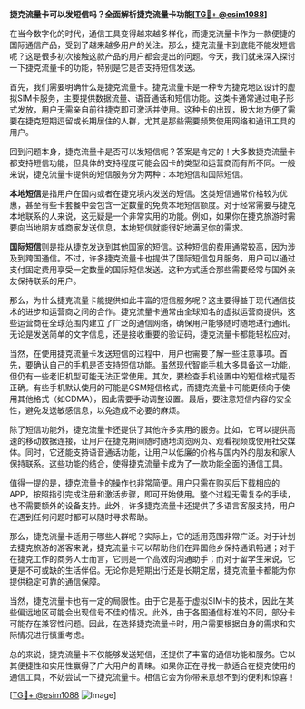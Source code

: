 **捷克流量卡可以发短信吗？全面解析捷克流量卡功能[[TG💪+ @esim1088](https://t.me/s/esim1088)]**

在当今数字化的时代，通信工具变得越来越多样化，而捷克流量卡作为一款便捷的国际通信产品，受到了越来越多用户的关注。那么，捷克流量卡到底能不能发短信呢？这是很多初次接触这款产品的用户都会提出的问题。今天，我们就来深入探讨一下捷克流量卡的功能，特别是它是否支持短信发送。

首先，我们需要明确什么是捷克流量卡。捷克流量卡是一种专为捷克地区设计的虚拟SIM卡服务，主要提供数据流量、语音通话和短信功能。这类卡通常通过电子形式发放，用户无需亲自前往捷克即可激活并使用。这种卡的出现，极大地方便了需要在捷克短期逗留或长期居住的人群，尤其是那些需要频繁使用网络和通讯工具的用户。

回到问题本身，捷克流量卡是否可以发短信呢？答案是肯定的！大多数捷克流量卡都支持短信功能，但具体的支持程度可能会因卡的类型和运营商而有所不同。一般来说，捷克流量卡提供的短信服务分为两种：本地短信和国际短信。

**本地短信**是指用户在国内或者在捷克境内发送的短信。这类短信通常价格较为优惠，甚至有些卡套餐中会包含一定数量的免费本地短信额度。对于经常需要与捷克本地联系的人来说，这无疑是一个非常实用的功能。例如，如果你在捷克旅游时需要向当地朋友或商家发送信息，本地短信就能很好地满足你的需求。

**国际短信**则是指从捷克发送到其他国家的短信。这种短信的费用通常较高，因为涉及到跨国通信。不过，许多捷克流量卡也提供了国际短信包月服务，用户可以通过支付固定费用享受一定数量的国际短信发送。这种方式适合那些需要经常与国外亲友保持联系的用户。

那么，为什么捷克流量卡能提供如此丰富的短信服务呢？这主要得益于现代通信技术的进步和运营商之间的合作。捷克流量卡通常由全球知名的虚拟运营商提供，这些运营商在全球范围内建立了广泛的通信网络，确保用户能够随时随地进行通讯。无论是发送简单的文字信息，还是接收重要的验证码，捷克流量卡都能轻松应对。

当然，在使用捷克流量卡发送短信的过程中，用户也需要了解一些注意事项。首先，要确认自己的手机是否支持短信功能。虽然现代智能手机大多具备这一功能，但仍有一些老旧机型可能无法正常使用。其次，要检查手机设置中的短信格式是否正确。有些手机默认使用的可能是GSM短信格式，而捷克流量卡可能更倾向于使用其他格式（如CDMA），因此需要手动调整设置。最后，要注意短信内容的安全性，避免发送敏感信息，以免造成不必要的麻烦。

除了短信功能外，捷克流量卡还提供了其他许多实用的服务。比如，它可以提供高速的移动数据连接，让用户在捷克期间随时随地浏览网页、观看视频或使用社交媒体。同时，它还能支持语音通话功能，让用户以低廉的价格与国内外的朋友和家人保持联系。这些功能的结合，使得捷克流量卡成为了一款功能全面的通信工具。

值得一提的是，捷克流量卡的操作也非常简便。用户只需在购买后下载相应的APP，按照指引完成注册和激活步骤，即可开始使用。整个过程无需复杂的手续，也不需要额外的设备支持。此外，许多捷克流量卡还提供了多语言客服支持，用户在遇到任何问题时都可以随时寻求帮助。

那么，捷克流量卡适用于哪些人群呢？实际上，它的适用范围非常广泛。对于计划去捷克旅游的游客来说，捷克流量卡可以帮助他们在异国他乡保持通讯畅通；对于在捷克工作的商务人士而言，它则是一个高效的沟通助手；而对于留学生来说，它更是不可或缺的生活伴侣。无论你是短期出行还是长期定居，捷克流量卡都能为你提供稳定可靠的通信保障。

当然，捷克流量卡也有一定的局限性。由于它是基于虚拟SIM卡的技术，因此在某些偏远地区可能会出现信号不佳的情况。此外，由于各国通信标准的不同，部分卡可能存在兼容性问题。因此，在选择捷克流量卡时，用户需要根据自身的需求和实际情况进行慎重考虑。

总的来说，捷克流量卡不仅能够发送短信，还提供了丰富的通信功能和服务。它以其便捷性和实用性赢得了广大用户的青睐。如果你正在寻找一款适合在捷克使用的通信工具，不妨尝试一下捷克流量卡。相信它会为你带来意想不到的便利和惊喜！

[[TG💪+ @esim1088](https://t.me/s/esim1088) ![Image](https://i.postimg.cc/4NQfJmqS/Snipaste-2025-05-13-00-14-12.png)]